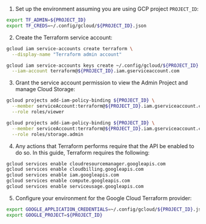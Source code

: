 1. Set up the environment assuming you are using GCP project `PROJECT_ID`:

```sh
export TF_ADMIN=${PROJECT_ID}
export TF_CREDS=~/.config/gcloud/${PROJECT_ID}.json
```

2. Create the Terraform service account:

```sh
gcloud iam service-accounts create terraform \
  --display-name "Terraform admin account"

gcloud iam service-accounts keys create ~/.config/gcloud/${PROJECT_ID}.json \
  --iam-account terraform@${PROJECT_ID}.iam.gserviceaccount.com
  ```

3. Grant the service account permission to view the Admin Project and manage Cloud Storage:

```sh
gcloud projects add-iam-policy-binding ${PROJECT_ID} \
  --member serviceAccount:terraform@${PROJECT_ID}.iam.gserviceaccount.com \
  --role roles/viewer

gcloud projects add-iam-policy-binding ${PROJECT_ID} \
  --member serviceAccount:terraform@${PROJECT_ID}.iam.gserviceaccount.com \
  --role roles/storage.admin
```

4. Any actions that Terraform performs require that the API be enabled to do so. In this guide, Terraform requires the following:

```sh
gcloud services enable cloudresourcemanager.googleapis.com
gcloud services enable cloudbilling.googleapis.com
gcloud services enable iam.googleapis.com
gcloud services enable compute.googleapis.com
gcloud services enable serviceusage.googleapis.com
```

5. Configure your environment for the Google Cloud Terraform provider:

```sh
export GOOGLE_APPLICATION_CREDENTIALS=~/.config/gcloud/${PROJECT_ID}.json
export GOOGLE_PROJECT=${PROJECT_ID}
```


